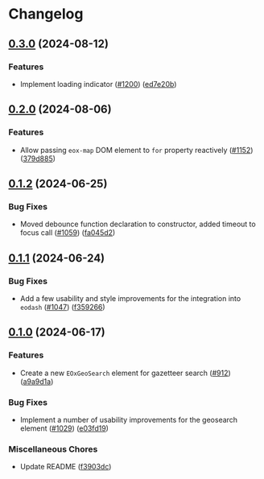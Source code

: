 # Changelog

## [0.3.0](https://github.com/EOX-A/EOxElements/compare/geosearch-v0.2.0...geosearch-v0.3.0) (2024-08-12)


### Features

* Implement loading indicator ([#1200](https://github.com/EOX-A/EOxElements/issues/1200)) ([ed7e20b](https://github.com/EOX-A/EOxElements/commit/ed7e20bd76122d0b6ce67d09ce4fca28076f3239))

## [0.2.0](https://github.com/EOX-A/EOxElements/compare/geosearch-v0.1.2...geosearch-v0.2.0) (2024-08-06)


### Features

* Allow passing `eox-map` DOM element to `for` property reactively ([#1152](https://github.com/EOX-A/EOxElements/issues/1152)) ([379d885](https://github.com/EOX-A/EOxElements/commit/379d885ddf14980e6b861172fbd066df36bf152d))

## [0.1.2](https://github.com/EOX-A/EOxElements/compare/geosearch-v0.1.1...geosearch-v0.1.2) (2024-06-25)


### Bug Fixes

* Moved debounce function declaration to constructor, added timeout to focus call ([#1059](https://github.com/EOX-A/EOxElements/issues/1059)) ([fa045d2](https://github.com/EOX-A/EOxElements/commit/fa045d23f01b4001ee7da9cd2ff173dbae17b6ca))

## [0.1.1](https://github.com/EOX-A/EOxElements/compare/geosearch-v0.1.0...geosearch-v0.1.1) (2024-06-24)


### Bug Fixes

* Add a few usability and style improvements for the integration into `eodash` ([#1047](https://github.com/EOX-A/EOxElements/issues/1047)) ([f359266](https://github.com/EOX-A/EOxElements/commit/f35926606dcc84c34d1de84ac1291c98f304dd14))

## [0.1.0](https://github.com/EOX-A/EOxElements/compare/geosearch-v0.1.0...geosearch-v0.1.0) (2024-06-17)


### Features

* Create a new `EOxGeoSearch` element for gazetteer search ([#912](https://github.com/EOX-A/EOxElements/issues/912)) ([a9a9d1a](https://github.com/EOX-A/EOxElements/commit/a9a9d1aa8fb46a8cefa22cf8067af022146291b5))


### Bug Fixes

* Implement a number of usability improvements for the geosearch element ([#1029](https://github.com/EOX-A/EOxElements/issues/1029)) ([e03fd19](https://github.com/EOX-A/EOxElements/commit/e03fd1971545c1f5ff9441d11cb0b58943842e6f))


### Miscellaneous Chores

* Update README ([f3903dc](https://github.com/EOX-A/EOxElements/commit/f3903dc51f0f3f0baf934e895caf8153860258a7))
